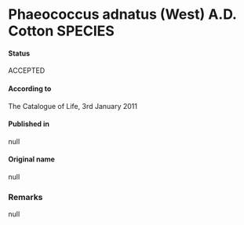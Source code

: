 Phaeococcus adnatus (West) A.D. Cotton SPECIES
=======

#### Status
ACCEPTED

#### According to
The Catalogue of Life, 3rd January 2011

#### Published in
null

#### Original name
null

### Remarks
null